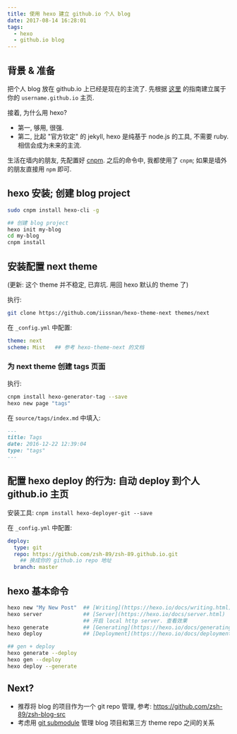 ```yaml
---
title: 使用 hexo 建立 github.io 个人 blog
date: 2017-08-14 16:28:01
tags: 
  - hexo
  - github.io blog
---
```



## 背景 & 准备
把个人 blog 放在 github.io 上已经是现在的主流了.
先根据 [这里](https://pages.github.com/) 的指南建立属于你的 `username.github.io` 主页.

接着, 为什么用 hexo?
+ 第一, 够用, 很强. 
+ 第二, 比起 "官方钦定" 的 jekyll, hexo 是纯基于 node.js 的工具, 不需要 ruby. 相信会成为未来的主流.

生活在墙内的朋友, 先配置好 [cnpm](https://npm.taobao.org). 
之后的命令中, 我都使用了 `cnpm`; 如果是墙外的朋友直接用 `npm` 即可. 


## hexo 安装; 创建 blog project
```sh
sudo cnpm install hexo-cli -g

## 创建 blog project
hexo init my-blog
cd my-blog
cnpm install
```


## 安装配置 next theme
(更新: 这个 theme 并不稳定, 已弃坑. 用回 hexo 默认的 theme 了)

执行:
```sh
git clone https://github.com/iissnan/hexo-theme-next themes/next
```

在 `_config.yml` 中配置:
```yml
theme: next
scheme: Mist   ## 参考 hexo-theme-next 的文档
```

### 为 next theme 创建 tags 页面
执行: 
```sh
cnpm install hexo-generator-tag --save
hexo new page "tags" 
```

在 `source/tags/index.md` 中填入:
```md
---
title: Tags
date: 2016-12-22 12:39:04
type: "tags"
---
```


## 配置 hexo deploy 的行为: 自动 deploy 到个人 github.io 主页
安装工具: `cnpm install hexo-deployer-git --save`

在 `_config.yml` 中配置:

```yml
deploy:
  type: git
  repo: https://github.com/zsh-89/zsh-89.github.io.git  
    ## 换成你的 github.io repo 地址
  branch: master
```


## hexo 基本命令
```sh
hexo new "My New Post"  ## [Writing](https://hexo.io/docs/writing.html)
hexo server             ## [Server](https://hexo.io/docs/server.html)
                        ## 开启 local http server. 查看效果
hexo generate           ## [Generating](https://hexo.io/docs/generating.html)
hexo deploy             ## [Deployment](https://hexo.io/docs/deployment.html)

## gen + deploy
hexo generate --deploy
hexo gen --deploy
hexo deploy --generate
```


## Next?
+ 推荐将 blog 的项目作为一个 git repo 管理, 参考: https://github.com/zsh-89/zsh-blog-src
+ 考虑用 [git submodule](http://zsh-89.github.io/2017/08/10/git-submodule-%E9%85%8D%E7%BD%AE%E6%9F%A5%E7%9C%8B-submodule-%E7%9A%84%E5%85%B7%E4%BD%93%E7%89%88%E6%9C%AC/) 管理 blog 项目和第三方 theme repo 之间的关系


